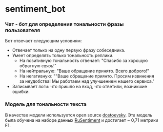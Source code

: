 # sentiment_bot 
### Чат - бот для определения тональности фразы пользователя

Бот отвечает следующим условиям:
* Отвечает только на одну первую фразу собеседника.
* Умеет определять только тональность реплики.
  * На позитивную тональность отвечает: "Спасибо за хорошую обратную связь!"
  * На нейтральную: "Ваше обращение принято. Всего доброго!"
  * На негативную: ""Ваше обращение приянто. Просим извинения за неудобства! Мы работаем над улучшением нашего сервиса."
* Записывает логи: что пришло на вход, что ответили, возникшие ошибки.

### Модель для тональности текста

В качестве модели используется open source [dostoevsky][1]. Эта модель была обучена на наборе данных [RuSentiment][2] и достигает ~ 0,71 метрики F1.


[1]: https://github.com/bureaucratic-labs/dostoevsky
[2]: https://github.com/text-machine-lab/rusentiment
